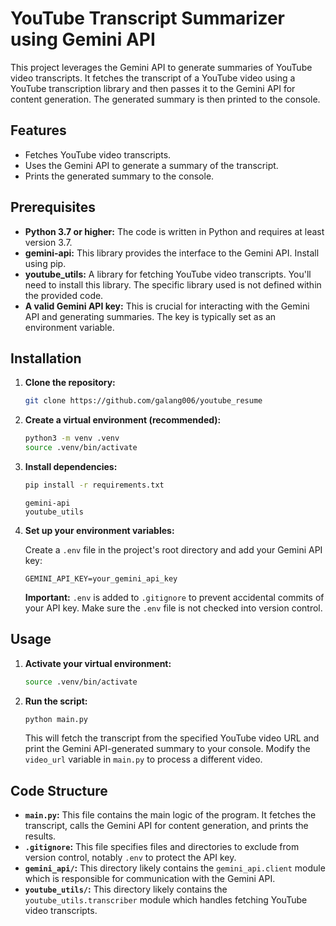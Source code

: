 # YouTube Transcript Summarizer using Gemini API

This project leverages the Gemini API to generate summaries of YouTube video transcripts. It fetches the transcript of a YouTube video using a YouTube transcription library and then passes it to the Gemini API for content generation.  The generated summary is then printed to the console.


## Features

- Fetches YouTube video transcripts.
- Uses the Gemini API to generate a summary of the transcript.
- Prints the generated summary to the console.


## Prerequisites

- **Python 3.7 or higher:** The code is written in Python and requires at least version 3.7.
- **gemini-api:** This library provides the interface to the Gemini API. Install using pip.
- **youtube_utils:** A library for fetching YouTube video transcripts.  You'll need to install this library.  The specific library used is not defined within the provided code.
- **A valid Gemini API key:**  This is crucial for interacting with the Gemini API and generating summaries. The key is typically set as an environment variable.


## Installation

1. **Clone the repository:**

   ```bash
   git clone https://github.com/galang006/youtube_resume
   ```

2. **Create a virtual environment (recommended):**

   ```bash
   python3 -m venv .venv
   source .venv/bin/activate  
   ```

3. **Install dependencies:**

   ```bash
   pip install -r requirements.txt
   ```

   ```
   gemini-api
   youtube_utils
   ```

4. **Set up your environment variables:**

   Create a `.env` file in the project's root directory and add your Gemini API key:

   ```
   GEMINI_API_KEY=your_gemini_api_key
   ```
   **Important:**  `.env` is added to `.gitignore` to prevent accidental commits of your API key.  Make sure the `.env` file is not checked into version control.


## Usage

1. **Activate your virtual environment:**

   ```bash
   source .venv/bin/activate  
   ```

2. **Run the script:**

   ```bash
   python main.py
   ```

   This will fetch the transcript from the specified YouTube video URL and print the Gemini API-generated summary to your console.  Modify the `video_url` variable in `main.py` to process a different video.


## Code Structure

- **`main.py`:** This file contains the main logic of the program. It fetches the transcript, calls the Gemini API for content generation, and prints the results.
- **`.gitignore`:** This file specifies files and directories to exclude from version control, notably `.env` to protect the API key.
- **`gemini_api/`:**  This directory likely contains the `gemini_api.client` module which is responsible for communication with the Gemini 
API.
- **`youtube_utils/`:** This directory likely contains the `youtube_utils.transcriber` module which handles fetching YouTube video transcripts.

